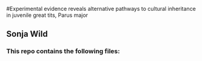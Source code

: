 #Experimental evidence reveals alternative pathways to cultural inheritance in juvenile great tits, Parus major
## Sonja Wild

### This repo contains the following files:
